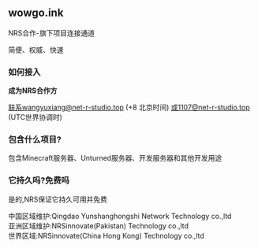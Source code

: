 ## wowgo.ink

NRS合作-旗下项目连接通道

简便、权威、快速  

### 如何接入

**成为NRS合作方**  

联系wangyuxiang@net-r-studio.top (+8 北京时间)
或1107@net-r-studio.top (UTC世界协调时)

### 包含什么项目?

包含Minecraft服务器、Unturned服务器、开发服务器和其他开发用途

### 它持久吗?免费吗

是的,NRS保证它持久可用并免费
  
  
中国区域维护:Qingdao Yunshanghongshi Network Technology co.,ltd  
亚洲区域维护:NRSinnovate(Pakistan) Technology co.,ltd  
世界区域:NRSinnovate(China Hong Kong) Technology co.,ltd
